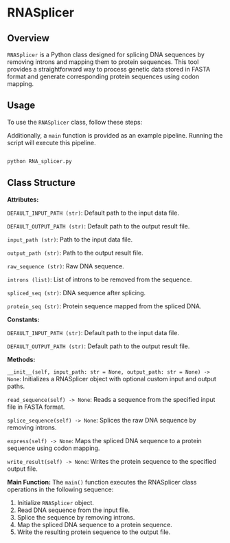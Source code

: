 # RNASplicer
## Overview

`RNASplicer` is a Python class designed for splicing DNA sequences by removing introns and mapping them to protein sequences. 
This tool provides a straightforward way to process genetic data stored in FASTA format and generate corresponding protein sequences using codon mapping.

## Usage

To use the `RNASplicer` class, follow these steps:


Additionally, a `main` function is provided as an example pipeline. Running the script will execute this pipeline.

```bash

python RNA_splicer.py
```
## Class Structure

**Attributes:**

`DEFAULT_INPUT_PATH (str)`: Default path to the input data file.

`DEFAULT_OUTPUT_PATH (str)`: Default path to the output result file.

`input_path (str)`: Path to the input data file.

`output_path (str)`: Path to the output result file.

`raw_sequence (str)`: Raw DNA sequence.

`introns (list)`: List of introns to be removed from the sequence.

`spliced_seq (str)`: DNA sequence after splicing.

`protein_seq (str)`: Protein sequence mapped from the spliced DNA.

**Constants:**

`DEFAULT_INPUT_PATH (str)`: Default path to the input data file.

`DEFAULT_OUTPUT_PATH (str)`: Default path to the output result file.

**Methods:**

`__init__(self, input_path: str = None, output_path: str = None) -> None`: Initializes a RNASplicer object with optional custom input and output paths.

`read_sequence(self) -> None`: Reads a sequence from the specified input file in FASTA format.

`splice_sequence(self) -> None`: Splices the raw DNA sequence by removing introns.

`express(self) -> None`: Maps the spliced DNA sequence to a protein sequence using codon mapping.

`write_result(self) -> None`: Writes the protein sequence to the specified output file.

**Main Function:**
The `main()` function executes the RNASplicer class operations in the following sequence:

1. Initialize `RNASplicer` object.
2. Read DNA sequence from the input file.
3. Splice the sequence by removing introns.
4. Map the spliced DNA sequence to a protein sequence.
5. Write the resulting protein sequence to the output file.
